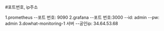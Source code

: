#포트번호, ip주소

1.prometheus
--포트 번호: 9090
2.grafana
--포트 번호:3000 
--id: admin
--pw: admin
3.dowhat-monitoring-1 서버 
--공인ip: 34.64.53.68

